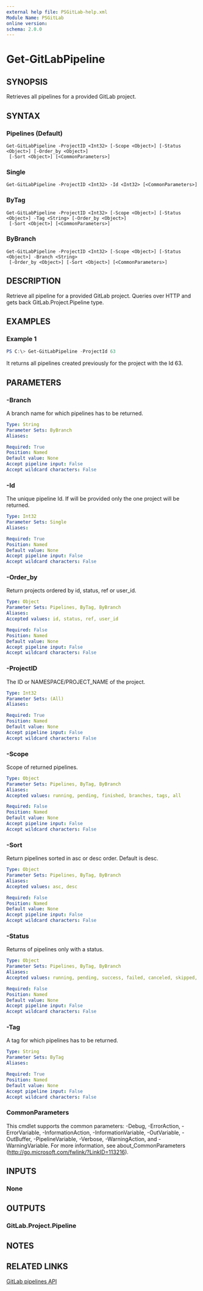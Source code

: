 ```yaml
---
external help file: PSGitLab-help.xml
Module Name: PSGitLab
online version:
schema: 2.0.0
---
```


# Get-GitLabPipeline

## SYNOPSIS
Retrieves all pipelines for a provided GitLab project.

## SYNTAX

### Pipelines (Default)
```
Get-GitLabPipeline -ProjectID <Int32> [-Scope <Object>] [-Status <Object>] [-Order_by <Object>]
 [-Sort <Object>] [<CommonParameters>]
```

### Single
```
Get-GitLabPipeline -ProjectID <Int32> -Id <Int32> [<CommonParameters>]
```

### ByTag
```
Get-GitLabPipeline -ProjectID <Int32> [-Scope <Object>] [-Status <Object>] -Tag <String> [-Order_by <Object>]
 [-Sort <Object>] [<CommonParameters>]
```

### ByBranch
```
Get-GitLabPipeline -ProjectID <Int32> [-Scope <Object>] [-Status <Object>] -Branch <String>
 [-Order_by <Object>] [-Sort <Object>] [<CommonParameters>]
```

## DESCRIPTION
Retrieve all pipeline for a provided GitLab project.
Queries over HTTP and gets back GitLab.Project.Pipeline type.

## EXAMPLES

### Example 1
```powershell
PS C:\> Get-GitLabPipeline -ProjectId 63
```

It returns all pipelines created previously for the project with the Id 63.

## PARAMETERS

### -Branch
A branch name for which pipelines has to be returned.

```yaml
Type: String
Parameter Sets: ByBranch
Aliases:

Required: True
Position: Named
Default value: None
Accept pipeline input: False
Accept wildcard characters: False
```

### -Id
The unique pipeline Id. If will be provided only the one project will be returned.

```yaml
Type: Int32
Parameter Sets: Single
Aliases:

Required: True
Position: Named
Default value: None
Accept pipeline input: False
Accept wildcard characters: False
```

### -Order_by
Return projects ordered by id, status, ref or user_id.

```yaml
Type: Object
Parameter Sets: Pipelines, ByTag, ByBranch
Aliases:
Accepted values: id, status, ref, user_id

Required: False
Position: Named
Default value: None
Accept pipeline input: False
Accept wildcard characters: False
```

### -ProjectID
The ID or NAMESPACE/PROJECT_NAME of the project.

```yaml
Type: Int32
Parameter Sets: (All)
Aliases:

Required: True
Position: Named
Default value: None
Accept pipeline input: False
Accept wildcard characters: False
```

### -Scope
Scope of returned pipelines.

```yaml
Type: Object
Parameter Sets: Pipelines, ByTag, ByBranch
Aliases:
Accepted values: running, pending, finished, branches, tags, all

Required: False
Position: Named
Default value: None
Accept pipeline input: False
Accept wildcard characters: False
```

### -Sort
Return pipelines sorted in asc or desc order.
Default is desc.

```yaml
Type: Object
Parameter Sets: Pipelines, ByTag, ByBranch
Aliases:
Accepted values: asc, desc

Required: False
Position: Named
Default value: None
Accept pipeline input: False
Accept wildcard characters: False
```

### -Status
Returns of pipelines only with a status.

```yaml
Type: Object
Parameter Sets: Pipelines, ByTag, ByBranch
Aliases:
Accepted values: running, pending, success, failed, canceled, skipped, all

Required: False
Position: Named
Default value: None
Accept pipeline input: False
Accept wildcard characters: False
```

### -Tag
A tag for which pipelines has to be returned.

```yaml
Type: String
Parameter Sets: ByTag
Aliases:

Required: True
Position: Named
Default value: None
Accept pipeline input: False
Accept wildcard characters: False
```

### CommonParameters
This cmdlet supports the common parameters: -Debug, -ErrorAction, -ErrorVariable, -InformationAction, -InformationVariable, -OutVariable, -OutBuffer, -PipelineVariable, -Verbose, -WarningAction, and -WarningVariable. For more information, see about_CommonParameters (http://go.microsoft.com/fwlink/?LinkID=113216).

## INPUTS

### None

## OUTPUTS

### GitLab.Project.Pipeline

## NOTES

## RELATED LINKS

[GitLab pipelines API](https://docs.gitlab.com/ee/api/pipelines.html)
